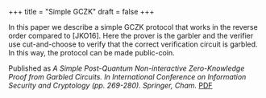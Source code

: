 +++
title = "Simple GCZK"
draft = false
+++

In this paper we describe a simple GCZK protocol that works in the
reverse order compared to [JKO16]. Here the prover is the garbler and
the verifier use cut-and-choose to verify that the correct
verification circuit is garbled. In this way, the protocol can be made
public-coin.

Published as _A Simple Post-Quantum Non-interactive Zero-Knowledge
Proof from Garbled Circuits. In International Conference on
Information Security and Cryptology (pp. 269-280). Springer, Cham._
[PDF](https://eprint.iacr.org/2021/1068.pdf)
